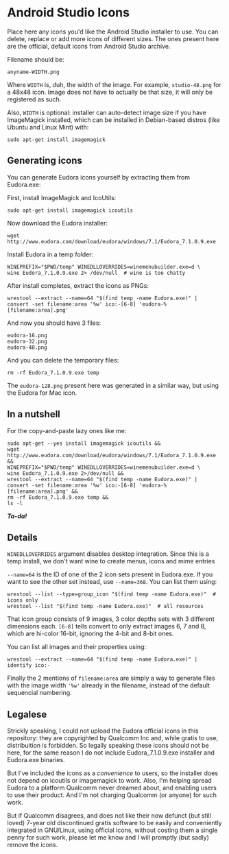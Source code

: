 Android Studio Icons
====================

Place here any icons you'd like the Android Studio installer to use. You can delete,
replace or add more icons of different sizes. The ones present here are the
official, default icons from Android Studio archive.

Filename should be:

	anyname-WIDTH.png

Where `WIDTH` is, duh, the width of the image. For example, `studio-48.png` for
a 48x48 icon. Image does not have to actually be that size, it will only be
registered as such.

Also, `WIDTH` is optional: installer can auto-detect image size if you have
ImageMagick installed, which can be installed in Debian-based distros (like Ubuntu and Linux Mint) with:

	sudo apt-get install imagemagick


Generating icons
----------------

You can generate Eudora icons yourself by extracting them from Eudora.exe:

First, install ImageMagick and IcoUtils:

	sudo apt-get install imagemagick icoutils

Now download the Eudora installer:

	wget http://www.eudora.com/download/eudora/windows/7.1/Eudora_7.1.0.9.exe

Install Eudora in a temp folder:

	WINEPREFIX="$PWD/temp" WINEDLLOVERRIDES=winemenubuilder.exe=d \
	wine Eudora_7.1.0.9.exe 2> /dev/null  # wine is too chatty

After install completes, extract the icons as PNGs:

	wrestool --extract --name=64 "$(find temp -name Eudora.exe)" |
	convert -set filename:area '%w' ico:-[6-8] 'eudora-%[filename:area].png'

And now you should have 3 files:

	eudora-16.png
	eudora-32.png
	eudora-48.png

And you can delete the temporary files:

	rm -rf Eudora_7.1.0.9.exe temp

The `eudora-128.png` present here  was generated in a similar way, but using the
Eudora for Mac icon.


In a nutshell
-------------

For the copy-and-paste lazy ones like me:

	sudo apt-get --yes install imagemagick icoutils &&
	wget http://www.eudora.com/download/eudora/windows/7.1/Eudora_7.1.0.9.exe &&
	WINEPREFIX="$PWD/temp" WINEDLLOVERRIDES=winemenubuilder.exe=d \
	wine Eudora_7.1.0.9.exe 2>/dev/null &&
	wrestool --extract --name=64 "$(find temp -name Eudora.exe)" |
	convert -set filename:area '%w' ico:-[6-8] 'eudora-%[filename:area].png' &&
	rm -rf Eudora_7.1.0.9.exe temp &&
	ls -l

***Ta-da!***


Details
-------

`WINEDLLOVERRIDES` argument disables desktop integration. Since this is a temp
install, we don't want wine to create menus, icons and mime entries


`--name=64` is the ID of one of the 2 icon sets present in Eudora.exe. If you
want to see the other set instead, use `--name=368`. You can list them using:

	wrestool --list --type=group_icon "$(find temp -name Eudora.exe)"  # icons only
	wrestool --list "$(find temp -name Eudora.exe)"  # all resources

That icon group consists of 9 images, 3 color depths sets with 3 different
dimensions each. `[6-8]` tells convert to only extract images 6, 7 and 8,
which are hi-color 16-bit, ignoring the 4-bit and 8-bit ones.

You can list all images and their properties using:

	wrestool --extract --name=64 "$(find temp -name Eudora.exe)" |
	identify ico:-

Finally the 2 mentions of `filename:area` are simply a way to generate files
with the image width `'%w'` already in the filename, instead of the default
sequencial numbering.


Legalese
--------

Strickly speaking, I could not upload the Eudora official icons in this
repository: they are copyrighted by Qualcomm Inc and, while gratis to use,
distribuition is forbidden. So legally speaking these icons should not be here,
for the same reason I do not include Eudora_7.1.0.9.exe installer and Eudora.exe
binaries.

But I've included the icons as a *convenience* to users, so the installer does
not depend on icoutils or imagemagick to work. Also, I'm helping spread Eudora
to a platform Qualcomm never dreamed about, and enabling users to use their
product. And I'm not charging Qualcomm (or anyone) for such work.

But if Qualcomm disagrees, and does not like their now defunct (but still loved)
7-year old discontinued gratis software to be easily and conveniently integrated
in GNU/Linux, using official icons, without costing them a single penny for such
work, please let me know and I will promptly (but sadly) remove the icons.

